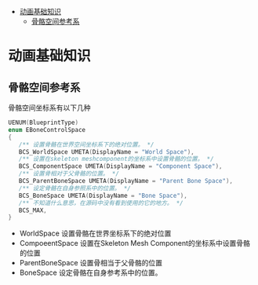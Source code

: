 - [动画基础知识](#动画基础知识)
  - [骨骼空间参考系](#骨骼空间参考系)

# 动画基础知识
## 骨骼空间参考系
骨骼空间坐标系有以下几种
~~~c++
UENUM(BlueprintType)
enum EBoneControlSpace
{
   /** 设置骨骼在世界空间坐标系下的绝对位置。 */
   BCS_WorldSpace UMETA(DisplayName = "World Space"),
   /** 设置在skeleton meshcomponent的坐标系中设置骨骼的位置。 */
   BCS_ComponentSpace UMETA(DisplayName = "Component Space"),
   /** 设置骨相对于父骨骼的位置。 */
   BCS_ParentBoneSpace UMETA(DisplayName = "Parent Bone Space"),
   /** 设定骨骼在自身参照系中的位置。 */
   BCS_BoneSpace UMETA(DisplayName = "Bone Space"),
   /** 不知道什么意思，在源码中没有看到使用的它的地方。 */
   BCS_MAX,  
}
~~~
* WorldSpace 
  设置骨骼在世界坐标系下的绝对位置
* CompoeentSpace
  设置在Skeleton  Mesh Component的坐标系中设置骨骼的位置
* ParentBoneSpace
  设置骨相当于父骨骼的位置
* BoneSpace
  设定骨骼在自身参考系中的位置。